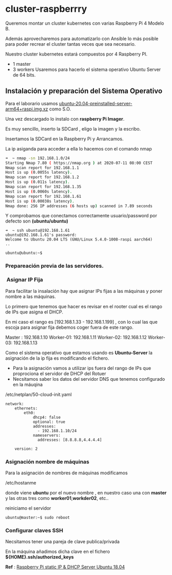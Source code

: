 # cluster-raspberrry


Queremos montar un cluster kubernetes con varias Raspberry Pi 4 Modelo B. 

Además aprovecharemos para automatizarlo con Ansible lo más posible para poder recrear el cluster tantas veces que sea necesario.

Nuestro cluster kubernetes estará compuestos por 4 Raspberry PI.
 * 1 master
 * 3 workers
Usaremos para hacerlo el sistema operativo Ubuntu Server de 64 bits.

## Instalación y preparación del Sistema Operativo

Para el laborario usamos [ubuntu-20.04-preinstalled-server-arm64+raspi.img.xz](https://ubuntu.com/download/raspberry-pi/thank-you?version=20.04&architecture=arm64+raspi) como S.O.

Una vez descargado lo instalo con **raspberry Pi Imager**.

Es muy sencillo, inserto la SDCard , eligo la imagen y la escribo.

Insertamos la SDCard en la Raspberry Pi y Arrancamos.

La ip asiganda para acceder a ella lo hacemos con el comando nmap

``` bash
➜  ~ nmap -sn 192.168.1.0/24
Starting Nmap 7.80 ( https://nmap.org ) at 2020-07-11 08:00 CEST
Nmap scan report for 192.168.1.1
Host is up (0.0055s latency).
Nmap scan report for 192.168.1.2
Host is up (0.011s latency).
Nmap scan report for 192.168.1.35
Host is up (0.0060s latency).
Nmap scan report for 192.168.1.61
Host is up (0.00038s latency).
Nmap done: 256 IP addresses (6 hosts up) scanned in 7.89 seconds
```

Y comprobamos que conectamos correctamente usuario/password por defecto son **(ubuntu/ubuntu)**

```
➜  ~ ssh ubuntu@192.168.1.61
ubuntu@192.168.1.61's password:
Welcome to Ubuntu 20.04 LTS (GNU/Linux 5.4.0-1008-raspi aarch64)
..

ubuntu@ubuntu:~$
```



### Prepareación previa de las servidores.


###  Asignar IP Fija

Para facilitar la insalación hay que asignar IPs fijas a las máquinas y poner nombre a las máquinas.

Lo primero que tenemos que hacer es revisar en el rooter cual es el rango de IPs que asigna el DHCP.

En mi caso el rango es [192.168.1.33 - 192.168.1.199] , con lo cual las que escoja para asignar fija debemos coger fuera de este rango.

Master : 192.168.1.10
Worker-01: 192.168.1.11
Worker-02: 192.168.1.12
Worker-03: 192.168.1.13

Como el sistema operativo que estamos usando es **Ubuntu-Server**  la asignación de la ip fija es modificando el fichero.

 * Para la asignación vamos a utilizar ips fuera del rango de IPs que proprociona el servidor de DHCP del Rotuer
 * Necsitamos saber los datos del servidor DNS que tenemos configurado en la máuqina


/etc/netplan/50-cloud-init.yaml

```
network:
    ethernets:
        eth0:
            dhcp4: false
            optional: true
            addresses:
              - 192.168.1.10/24
            nameservers:
              addresses: [8.8.8.8,4.4.4.4]

    version: 2

```
### Asignación nombre de máquinas


Para la asignación de nombres de máquinas modificamos

/etc/hostanme

donde viene **ubuntu** por el nuevo nombre , en nuestro caso una con  **master** y las otras tres como **worker01**,**workder02**, etc..

reiniciamo el servidor

```
ubuntu@master:~$ sudo reboot

```

### Configurar claves SSH

Necsitamos tener una pareja de clave publica/privada

En la máquina añadimos dicha clave en el fichero **${HOME}.ssh/authorized_keys**



**Ref** : [Raspberry Pi static IP & DHCP Server Ubuntu 18.04](https://askubuntu.com/questions/1218755/raspberry-pi-static-ip-dhcp-server-ubuntu-18-04)
